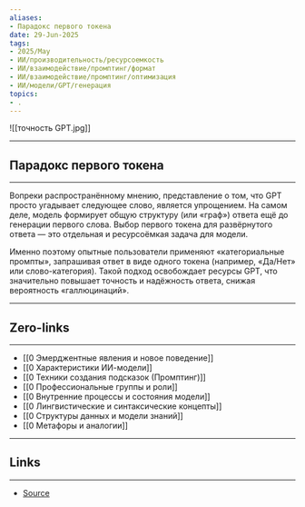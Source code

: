 ```yaml
---
aliases: 
- Парадокс первого токена 
date: 29-Jun-2025
tags:
- 2025/May
- ИИ/производительность/ресурсоемкость
- ИИ/взаимодействие/промптинг/формат
- ИИ/взаимодействие/промптинг/оптимизация
- ИИ/модели/GPT/генерация
topics:
- .
---
```

![[точность GPT.jpg]]

-----
##  Парадокс первого токена 
-----
Вопреки распространённому мнению, представление о том, что GPT просто угадывает следующее слово, является упрощением. На самом деле, модель формирует общую структуру (или «граф») ответа ещё до генерации первого слова. Выбор первого токена для развёрнутого ответа — это отдельная и ресурсоёмкая задача для модели.

Именно поэтому опытные пользователи применяют «категориальные промпты», запрашивая ответ в виде одного токена (например, «Да/Нет» или слово-категория). Такой подход освобождает ресурсы GPT, что значительно повышает точность и надёжность ответа, снижая вероятность «галлюцинаций».

---
## Zero-links
---
- [[0 Эмерджентные явления и новое поведение]]
- [[0 Характеристики ИИ-модели]]
- [[0 Техники создания подсказок (Промптинг)]]
- [[0 Профессиональные группы и роли]]
- [[0 Внутренние процессы и состояния модели]]
- [[0 Лингвистические и синтаксические концепты]]
- [[0 Структуры данных и модели знаний]]
- [[0 Метафоры и аналогии]]

---
## Links
---
- [Source](https://t.me/turboproject/1653)